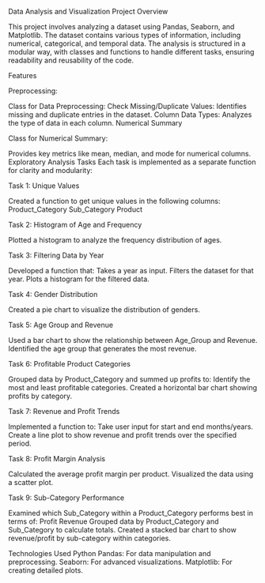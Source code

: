 Data Analysis and Visualization Project
Overview

This project involves analyzing a dataset using Pandas, Seaborn, and Matplotlib. The dataset contains various types of information, including numerical, categorical, and temporal data. The analysis is structured in a modular way, with classes and functions to handle different tasks, ensuring readability and reusability of the code.

Features

Preprocessing:

Class for Data Preprocessing:
Check Missing/Duplicate Values: Identifies missing and duplicate entries in the dataset.
Column Data Types: Analyzes the type of data in each column.
Numerical Summary

Class for Numerical Summary:

Provides key metrics like mean, median, and mode for numerical columns.
Exploratory Analysis Tasks
Each task is implemented as a separate function for clarity and modularity:

Task 1: Unique Values

Created a function to get unique values in the following columns:
Product_Category
Sub_Category
Product

Task 2: Histogram of Age and Frequency

Plotted a histogram to analyze the frequency distribution of ages.

Task 3: Filtering Data by Year

Developed a function that:
Takes a year as input.
Filters the dataset for that year.
Plots a histogram for the filtered data.

Task 4: Gender Distribution

Created a pie chart to visualize the distribution of genders.

Task 5: Age Group and Revenue

Used a bar chart to show the relationship between Age_Group and Revenue.
Identified the age group that generates the most revenue.

Task 6: Profitable Product Categories

Grouped data by Product_Category and summed up profits to:
Identify the most and least profitable categories.
Created a horizontal bar chart showing profits by category.

Task 7: Revenue and Profit Trends

Implemented a function to:
Take user input for start and end months/years.
Create a line plot to show revenue and profit trends over the specified period.

Task 8: Profit Margin Analysis

Calculated the average profit margin per product.
Visualized the data using a scatter plot.

Task 9: Sub-Category Performance

Examined which Sub_Category within a Product_Category performs best in terms of:
Profit
Revenue
Grouped data by Product_Category and Sub_Category to calculate totals.
Created a stacked bar chart to show revenue/profit by sub-category within categories.

Technologies Used
Python
Pandas: For data manipulation and preprocessing.
Seaborn: For advanced visualizations.
Matplotlib: For creating detailed plots.
